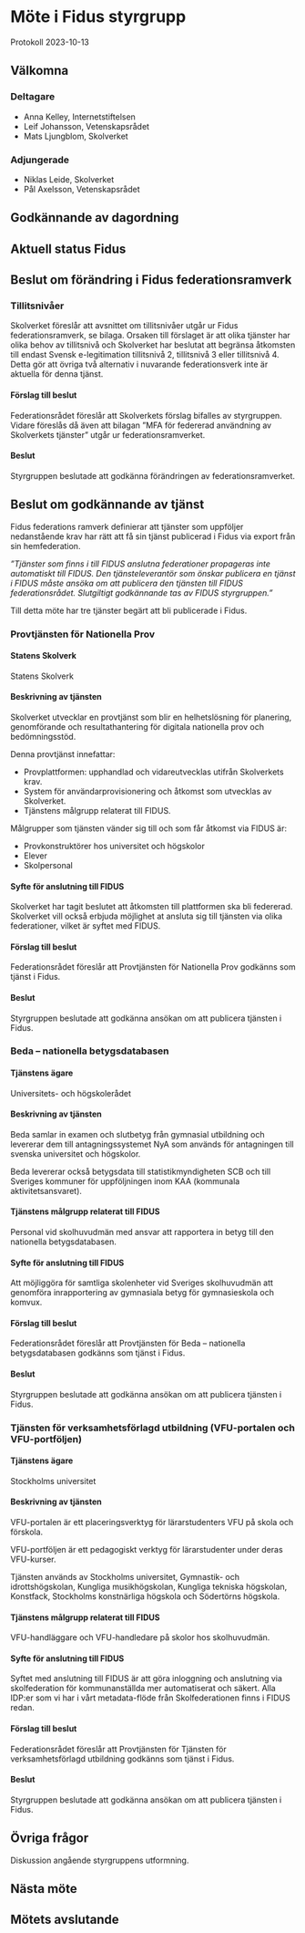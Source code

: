 # Möte i Fidus styrgrupp

Protokoll 2023-10-13

## Välkomna

### Deltagare

-   Anna Kelley, Internetstiftelsen
-   Leif Johansson, Vetenskapsrådet
-   Mats Ljungblom, Skolverket

### Adjungerade

-   Niklas Leide, Skolverket
-   Pål Axelsson, Vetenskapsrådet

## Godkännande av dagordning

## Aktuell status Fidus

## Beslut om förändring i Fidus federationsramverk

### Tillitsnivåer

Skolverket föreslår att avsnittet om tillitsnivåer utgår ur Fidus federationsramverk, se bilaga. Orsaken till förslaget är att olika tjänster har olika behov av tillitsnivå och Skolverket har beslutat att begränsa åtkomsten till endast Svensk e-legitimation tillitsnivå 2, tillitsnivå 3 eller tillitsnivå 4. Detta gör att övriga två alternativ i nuvarande federationsverk inte är aktuella för denna tjänst.

#### Förslag till beslut

Federationsrådet föreslår att Skolverkets förslag bifalles av styrgruppen. Vidare föreslås då även att bilagan ”MFA för federerad användning av Skolverkets tjänster” utgår ur federationsramverket.

#### Beslut

Styrgruppen beslutade att godkänna förändringen av federationsramverket.

## Beslut om godkännande av tjänst

Fidus federations ramverk definierar att tjänster som uppföljer nedanstående krav har rätt att få sin tjänst publicerad i Fidus via export från sin hemfederation.

*”Tjänster som finns i till FIDUS anslutna federationer propageras inte automatiskt till FIDUS. Den tjänsteleverantör som önskar publicera en tjänst i FIDUS måste ansöka om att publicera den tjänsten till FIDUS federationsrådet. Slutgiltigt godkännande tas av FIDUS styrgruppen.”*

Till detta möte har tre tjänster begärt att bli publicerade i Fidus.

### Provtjänsten för Nationella Prov

#### Statens Skolverk

Statens Skolverk

#### Beskrivning av tjänsten

Skolverket utvecklar en provtjänst som blir en helhetslösning för planering, genomförande och resultathantering för digitala nationella prov och bedömningsstöd.

Denna provtjänst innefattar:

-   Provplattformen: upphandlad och vidareutvecklas utifrån Skolverkets krav.
-   System för användarprovisionering och åtkomst som utvecklas av Skolverket.
-   Tjänstens målgrupp relaterat till FIDUS.

Målgrupper som tjänsten vänder sig till och som får åtkomst via FIDUS är:

-   Provkonstruktörer hos universitet och högskolor
-   Elever
-   Skolpersonal

#### Syfte för anslutning till FIDUS

Skolverket har tagit beslutet att åtkomsten till plattformen ska bli federerad. Skolverket vill också erbjuda möjlighet at ansluta sig till tjänsten via olika federationer, vilket är syftet med FIDUS.

#### Förslag till beslut

Federationsrådet föreslår att Provtjänsten för Nationella Prov godkänns som tjänst i Fidus.

#### Beslut

Styrgruppen beslutade att godkänna ansökan om att publicera tjänsten i Fidus.

### Beda – nationella betygsdatabasen

#### Tjänstens ägare

Universitets- och högskolerådet

#### Beskrivning av tjänsten

Beda samlar in examen och slutbetyg från gymnasial utbildning och levererar dem till antagningssystemet NyA som används för antagningen till svenska universitet och högskolor.

Beda levererar också betygsdata till statistikmyndigheten SCB och till Sveriges kommuner för uppföljningen inom KAA (kommunala aktivitetsansvaret).

#### Tjänstens målgrupp relaterat till FIDUS

Personal vid skolhuvudmän med ansvar att rapportera in betyg till den nationella betygsdatabasen.

#### Syfte för anslutning till FIDUS

Att möjliggöra för samtliga skolenheter vid Sveriges skolhuvudmän att genomföra inrapportering av gymnasiala betyg för gymnasieskola och komvux.

#### Förslag till beslut

Federationsrådet föreslår att Provtjänsten för Beda – nationella betygsdatabasen godkänns som tjänst i Fidus.

#### Beslut

Styrgruppen beslutade att godkänna ansökan om att publicera tjänsten i Fidus.

### Tjänsten för verksamhetsförlagd utbildning (VFU-portalen och VFU-portföljen)

#### Tjänstens ägare

Stockholms universitet

#### Beskrivning av tjänsten

VFU-portalen är ett placeringsverktyg för lärarstudenters VFU på skola och förskola.

VFU-portföljen är ett pedagogiskt verktyg för lärarstudenter under deras VFU-kurser.

Tjänsten används av Stockholms universitet, Gymnastik- och idrottshögskolan, Kungliga musikhögskolan, Kungliga tekniska högskolan, Konstfack, Stockholms konstnärliga högskola och Södertörns högskola.

#### Tjänstens målgrupp relaterat till FIDUS

VFU-handläggare och VFU-handledare på skolor hos skolhuvudmän.

#### Syfte för anslutning till FIDUS

Syftet med anslutning till FIDUS är att göra inloggning och anslutning via skolfederation för kommunanställda mer automatiserat och säkert. Alla IDP:er som vi har i vårt metadata-flöde från Skolfederationen finns i FIDUS redan.

#### Förslag till beslut

Federationsrådet föreslår att Provtjänsten för Tjänsten för verksamhetsförlagd utbildning godkänns som tjänst i Fidus.

#### Beslut

Styrgruppen beslutade att godkänna ansökan om att publicera tjänsten i Fidus.

## Övriga frågor

Diskussion angående styrgruppens utformning.

## Nästa möte

## Mötets avslutande
